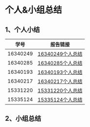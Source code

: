 # 个人&小组总结
## 1、个人小结
学号 | 报告链接
:-:| :-:|
16340249 | [16340249个人总结]()
16340285 | [16340285个人总结](https://github.com/Zhanggen-sysu/Software-Analysis-Design-Homework/blob/master/FinalReport/FinalReport.md)
16340193 | [16340193个人总结](https://github.com/flashowner/Software-Analysis-Design-Homework/blob/master/Final_Report.md)
16340217 | [16340217个人总结](https://github.com/PermanentKing/swsadWeb/blob/master/个人总结.md)
15331220 | [15331220个人总结](https://blog.csdn.net/His_Beard/article/details/93715730)
15335124 | [15335124个人总结](https://blog.csdn.net/SummitXY/article/details/94405504)
## 2、小组总结

